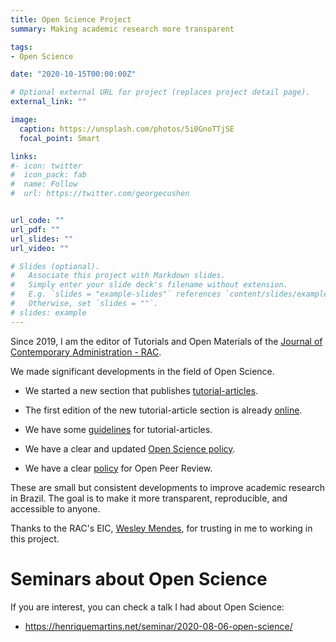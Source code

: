 ```yaml
---
title: Open Science Project
summary: Making academic research more transparent

tags:
- Open Science

date: "2020-10-15T00:00:00Z"

# Optional external URL for project (replaces project detail page).
external_link: ""

image:
  caption: https://unsplash.com/photos/5i0GnoTTjSE
  focal_point: Smart

links:
#- icon: twitter
#  icon_pack: fab
#  name: Follow
#  url: https://twitter.com/georgecushen


url_code: ""
url_pdf: ""
url_slides: ""
url_video: ""

# Slides (optional).
#   Associate this project with Markdown slides.
#   Simply enter your slide deck's filename without extension.
#   E.g. `slides = "example-slides"` references `content/slides/example-slides.md`.
#   Otherwise, set `slides = ""`.
# slides: example
---
```


Since 2019, I am the editor of Tutorials and Open Materials of the [Journal of Contemporary Administration - RAC](https://rac.anpad.org.br/index.php/rac).

We made significant developments in the field of Open Science.

- We started a new section that publishes [tutorial-articles](https://rac.anpad.org.br/index.php/rac/article/view/1391).

- The first edition of the new tutorial-article section is already [online](https://rac.anpad.org.br/index.php/rac/issue/view/147).

- We have some [guidelines](https://rac.anpad.org.br/index.php/rac/article/view/1424) for tutorial-articles.

- We have a clear and updated [Open Science policy](https://rac.anpad.org.br/index.php/rac/openscience).

- We have a clear [policy](https://rac.anpad.org.br/index.php/rac/processo_avaliacao) for Open Peer Review.


These are small but consistent developments to improve academic research in Brazil. The goal is to make it more transparent, reproducible, and accessible to anyone. 

Thanks to the RAC's EIC, [Wesley Mendes](http://buscatextual.cnpq.br/buscatextual/visualizacv.do?id=K4777646J1), for trusting in me to working in this project.


# Seminars about Open Science

If you are interest, you can check a talk I had about Open Science:

- https://henriquemartins.net/seminar/2020-08-06-open-science/

